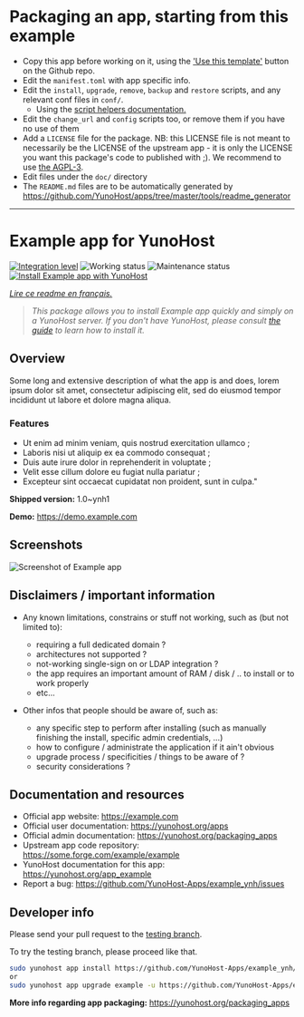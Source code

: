 # Packaging an app, starting from this example

* Copy this app before working on it, using the ['Use this template'](https://github.com/new?template_name=example_ynh&template_owner=YunoHost) button on the Github repo.
* Edit the `manifest.toml` with app specific info.
* Edit the `install`, `upgrade`, `remove`, `backup` and `restore` scripts, and any relevant conf files in `conf/`.
  * Using the [script helpers documentation.](https://yunohost.org/packaging_apps_helpers)
* Edit the `change_url` and `config` scripts too, or remove them if you have no use of them
* Add a `LICENSE` file for the package. NB: this LICENSE file is not meant to necessarily be the LICENSE of the upstream app - it is only the LICENSE you want this package's code to published with ;). We recommend to use [the AGPL-3](https://www.gnu.org/licenses/agpl-3.0.txt).
* Edit files under the `doc/` directory
* The `README.md` files are to be automatically generated by <https://github.com/YunoHost/apps/tree/master/tools/readme_generator>

---
<!--
N.B.: This README was automatically generated by https://github.com/YunoHost/apps/tree/master/tools/readme_generator
It shall NOT be edited by hand.
-->

# Example app for YunoHost

[![Integration level](https://dash.yunohost.org/integration/example.svg)](https://dash.yunohost.org/appci/app/example) ![Working status](https://ci-apps.yunohost.org/ci/badges/example.status.svg) ![Maintenance status](https://ci-apps.yunohost.org/ci/badges/example.maintain.svg)  
[![Install Example app with YunoHost](https://install-app.yunohost.org/install-with-yunohost.svg)](https://install-app.yunohost.org/?app=example)

*[Lire ce readme en français.](./README_fr.md)*

> *This package allows you to install Example app quickly and simply on a YunoHost server.
If you don't have YunoHost, please consult [the guide](https://yunohost.org/#/install) to learn how to install it.*

## Overview

Some long and extensive description of what the app is and does, lorem ipsum dolor sit amet, consectetur adipiscing elit, sed do eiusmod tempor incididunt ut labore et dolore magna aliqua.

### Features

- Ut enim ad minim veniam, quis nostrud exercitation ullamco ;
- Laboris nisi ut aliquip ex ea commodo consequat ;
- Duis aute irure dolor in reprehenderit in voluptate ;
- Velit esse cillum dolore eu fugiat nulla pariatur ;
- Excepteur sint occaecat cupidatat non proident, sunt in culpa."


**Shipped version:** 1.0~ynh1

**Demo:** https://demo.example.com

## Screenshots

![Screenshot of Example app](./doc/screenshots/example.jpg)

## Disclaimers / important information

* Any known limitations, constrains or stuff not working, such as (but not limited to):
    * requiring a full dedicated domain ?
    * architectures not supported ?
    * not-working single-sign on or LDAP integration ?
    * the app requires an important amount of RAM / disk / .. to install or to work properly
    * etc...

* Other infos that people should be aware of, such as:
    * any specific step to perform after installing (such as manually finishing the install, specific admin credentials, ...)
    * how to configure / administrate the application if it ain't obvious
    * upgrade process / specificities / things to be aware of ?
    * security considerations ?

## Documentation and resources

* Official app website: <https://example.com>
* Official user documentation: <https://yunohost.org/apps>
* Official admin documentation: <https://yunohost.org/packaging_apps>
* Upstream app code repository: <https://some.forge.com/example/example>
* YunoHost documentation for this app: <https://yunohost.org/app_example>
* Report a bug: <https://github.com/YunoHost-Apps/example_ynh/issues>

## Developer info

Please send your pull request to the [testing branch](https://github.com/YunoHost-Apps/example_ynh/tree/testing).

To try the testing branch, please proceed like that.

``` bash
sudo yunohost app install https://github.com/YunoHost-Apps/example_ynh/tree/testing --debug
or
sudo yunohost app upgrade example -u https://github.com/YunoHost-Apps/example_ynh/tree/testing --debug
```

**More info regarding app packaging:** <https://yunohost.org/packaging_apps>
